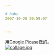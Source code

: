 ```yaml
---

# baby
2007-10-28 20:59:07


---
```



用<a target=_blank href="http://picasaweb.google.com/">Google Picasa</a>做的。<br />
<a target=_blank href="http://fm211.img.xiaonei.com/blog/20071028/20/52/A600483373946EWE.jpg" target="_blank"><img src="http://fm211.img.xiaonei.com/blog/20071028/20/52/A600483373946EWE.jpg" alt="collage.jpg"></a>